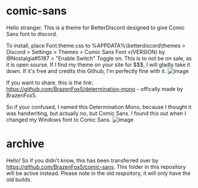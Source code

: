 # comic-sans
Hello stranger.
This is a theme for BetterDiscord designed to give Comic Sans font to discord.


To install, place Font.theme.css to %APPDATA%\betterdiscord\themes > Discord > Settings > Themes > Comic Sans Font v(VERSION) by @Nostalgia#5187 > "Enable Switch" Toggle on.
This is to not be on sale, as it is open sourse. If I find my theme on your site for $$$, I will gladly take it down. If it's free and credits this Github, I'm perfectly fine with it.
![image](https://user-images.githubusercontent.com/80448295/113499383-790afd00-94ca-11eb-9536-957de015ed8b.png)




If you want to share, this is the link: https://github.com/BrazenFox5/determination-mono - offically made by BrazenFox5.

So if your confused, I named this Determination Mono, because I thought it was handwriting, but actually no, but Comic Sans. I found this out when I changed my Windows font to Comic Sans. ![image](https://user-images.githubusercontent.com/80448295/113499368-609ae280-94ca-11eb-919b-a09f99670d7b.png)


# archive
Hello! So if you didn't know, this has been transferred over by https://github.com/BrazenFox5/comic-sans. This folder in this repository will be active instead. Please note in the old respoitory, it will only have the old builds.
